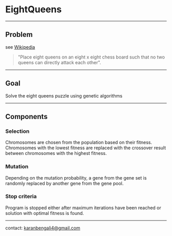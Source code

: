 # EightQueens
----
## Problem
see [Wikipedia](https://en.wikipedia.org/wiki/Eight_queens_puzzle)

> "Place eight queens on an eight x eight chess board such that no two queens can directly attack each other".

----
## Goal
Solve the eight queens puzzle using genetic algorithms

----
## Components

### Selection
Chromosomes are chosen from the population based on their fitness. Chromosomes with the lowest fitness are replaced with the crossover result between chromosomes with the highest fitness. 

### Mutation
Depending on the mutation probability, a gene from the gene set is randomly replaced by another gene from the gene pool.

### Stop criteria
Program is stopped either after maximum iterations have been reached or solution with optimal fitness is found.

---
contact: karanbengali4@gmail.com
